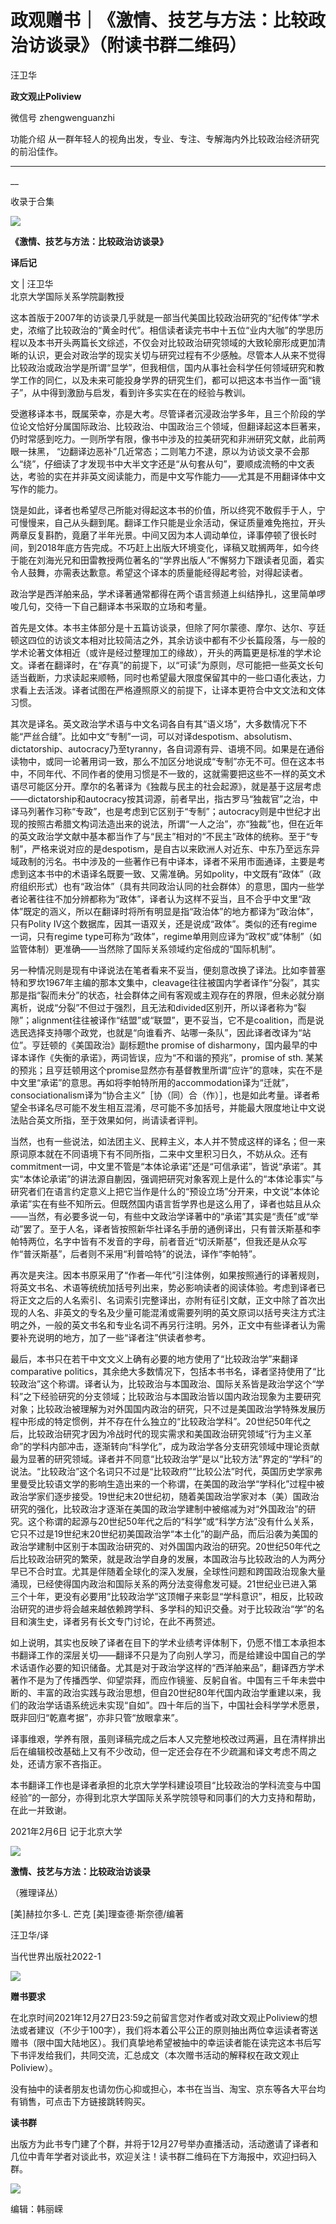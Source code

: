 

#  政观赠书｜《激情、技艺与方法：比较政治访谈录》（附读书群二维码）

汪卫华  

**政文观止Poliview** 

微信号 zhengwenguanzhi

功能介绍 从一群年轻人的视角出发，专业、专注、专解海内外比较政治经济研究的前沿佳作。

____

__

收录于合集

  
![](images/32/2.png)  

**《激情、技艺与方法：比较政治访谈录》**

 **译后记**

  

文 | 汪卫华  
北京大学国际关系学院副教授

  

这本首版于2007年的访谈录几乎就是一部当代美国比较政治研究的“纪传体”学术史，浓缩了比较政治的“黄金时代”。相信读者读完书中十五位“业内大咖”的学思历程以及本书开头两篇长文综述，不仅会对比较政治研究领域的大致轮廓形成更加清晰的认识，更会对政治学的现实关切与研究过程有不少感触。尽管本人从来不觉得比较政治或政治学是所谓“显学”，但我相信，国内从事社会科学任何领域研究和教学工作的同仁，以及未来可能投身学界的研究生们，都可以把这本书当作一面“镜子”，从中得到激励与启发，看到许多实实在在的经验与教训。  

  

受邀移译本书，既属荣幸，亦是大考。尽管译者沉浸政治学多年，且三个阶段的学位论文恰好分属国际政治、比较政治、中国政治三个领域，但翻译起这本巨著来，仍时常感到吃力。一则所学有限，像书中涉及的拉美研究和非洲研究文献，此前两眼一抹黑，
“边翻译边恶补”几近常态；二则笔力不逮，原以为访谈文录不会那么“绕”，仔细读了才发现书中大半文字还是“从句套从句”，要顺成流畅的中文表达，考验的实在并非英文阅读能力，而是中文写作能力——尤其是不用翻译体中文写作的能力。

  

饶是如此，译者也希望尽己所能对得起这本书的价值，所以终究不敢假手于人，宁可慢慢来，自己从头翻到尾。翻译工作只能是业余活动，保证质量难免拖拉，开头两章反复斟酌，竟磨了半年光景。中间又因为本人调动单位，译事停顿了很长时间，到2018年底方告完成。不巧赶上出版大环境变化，译稿又耽搁两年，如今终于能在刘海光兄和田雷教授两位著名的“学界出版人”不懈努力下跟读者见面，着实令人鼓舞，亦需表达歉意。希望这个译本的质量能经得起考验，对得起读者。

  

政治学是西洋舶来品，学术译著通常都得在两个语言频道上纠结挣扎，这里简单啰唆几句，交待一下自己翻译本书采取的立场和考量。

  

首先是文体。本书主体部分是十五篇访谈录，但除了阿尔蒙德、摩尔、达尔、亨廷顿这四位的访谈文本相对比较简洁之外，其余访谈中都有不少长篇段落，与一般的学术论著文体相近（或许是经过整理加工的缘故），开头的两篇更是标准的学术论文。译者在翻译时，在“存真”的前提下，以“可读”为原则，尽可能把一些英文长句适当截断，力求读起来顺畅，同时也希望最大限度保留其中的一些口语化表达，力求看上去活泼。译者试图在严格遵照原义的前提下，让译本更符合中文文法和文体习惯。

  

其次是译名。英文政治学术语与中文名词各自有其“语义场”，大多数情况下不能“严丝合缝”。比如中文“专制”一词，可以对译despotism、absolutism、dictatorship、autocracy乃至tyranny，各自词源有异、语境不同。如果是在通俗读物中，或同一论著用词一致，那么不加区分地说成“专制”亦无不可。但在这本书中，不同年代、不同作者的使用习惯是不一致的，这就需要把这些不一样的英文术语尽可能区分开。摩尔的名著译为《独裁与民主的社会起源》，就是基于这层考虑——dictatorship和autocracy按其词源，前者早出，指古罗马“独裁官”之治，中译马列著作习称“专政”，也是考虑到它区别于“专制”；autocracy则是中世纪才出现的按照古希腊文构词法造出来的说法，所谓“一人之治”，亦“独裁”也，但在近年的英文政治学文献中基本都当作了与“民主”相对的“不民主”政体的统称。至于“专制”，严格来说对应的是despotism，是自古以来欧洲人对近东、中东乃至远东异域政制的污名。书中涉及的一些著作已有中译本，译者不采用市面通译，主要是考虑到这本书中的术语译名既要一致、又需准确。另如polity，中文既有“政体”（政府组织形式）也有“政治体”（具有共同政治认同的社会群体）的意思，国内一些学者论著往往不加分辨都称为“政体”，译者认为这样不妥当，且不合乎中文里“政体”既定的涵义，所以在翻译时将所有明显是指“政治体”的地方都译为“政治体”，只有Polity
IV这个数据库，因其一语双关，还是说成“政体”。类似的还有regime一词，只有regime
type可称为“政体”，regime单用则应译为“政权”或“体制”（如监管体制）更准确——当然除了国际关系领域约定俗成的“国际机制”。

  

另一种情况则是现有中译说法在笔者看来不妥当，便刻意改换了译法。比如李普塞特和罗坎1967年主编的那本文集中，cleavage往往被国内学者译作“分裂”，其实那是指“裂而未分”的状态，社会群体之间有客观或主观存在的界限，但未必就分崩离析，说成“分裂”不但过于强烈，且无法和divided区别开，所以译者称为“裂隙”；alignment往往被译作“结盟”或“联盟”，更不妥当，它不是coalition，而是说选民选择支持哪个政党，也就是“向谁看齐、站哪一条队”，因此译者改译为“站位”。亨廷顿的《美国政治》副标题the
promise of disharmony，国内最早的中译本译作《失衡的承诺》，两词皆误，应为“不和谐的预兆”，promise of sth.
某某的预兆；且亨廷顿用这个promise显然亦有基督教里所谓“应许”的意味，实在不是中文里“承诺”的意思。再如将李帕特所用的accommodation译为“迁就”，consociationalism译为“协合主义”［协（同）合（作）］，也是如此考量。译者希望全书译名尽可能不发生相互混淆，尽可能不多加括号，并能最大限度地让中文说法贴合英文所指，至于效果如何，尚请读者评判。

  

当然，也有一些说法，如法团主义、民粹主义，本人并不赞成这样的译名；但一来原词原本就在不同语境下有不同所指，二来中文里积习日久，不妨从众。还有commitment一词，中文里不管是“本体论承诺”还是“可信承诺”，皆说“承诺”。其实“本体论承诺”的讲法源自蒯因，强调把研究对象客观上是什么的“本体论事实”与研究者们在语言约定意义上把它当作是什么的“预设立场”分开来，中文说“本体论承诺”实在有些不知所云。但既然国内语言哲学界也是这么用了，译者也姑且从众——当然，有必要多说一句，有些中文政治学译著中的“承诺”其实是“责任”或“举动”罢了。至于人名，译者皆按照新华社译名手册的通例译出，只有普沃斯基和李帕特两位，名字中皆有不发音的字母，前者音近“切沃斯基”，但我还是从众写作“普沃斯基”，后者则不采用“利普哈特”的说法，译作“李帕特”。

  

再次是夹注。因本书原采用了“作者—年代”引注体例，如果按照通行的译著规则，将英文书名、术语等统统加括号列出来，势必影响读者的阅读体验。考虑到译者已将正文之后的人名索引、名词索引完整译出，亦附有征引文献，正文中除了首次出现的人名、非英文的专名及少量可能混淆或需要列明的英文原词以括号夹注方式注明之外，一般的英文书名和专业名词不再另行注明。另外，正文中有些译者认为需要补充说明的地方，加了一些“译者注”供读者参考。

  

最后，本书只在若干中文文义上确有必要的地方使用了“比较政治学”来翻译comparative
politics，其余绝大多数情况下，包括本书书名，译者坚持使用了“比较政治”这个称谓。译者认为，比较政治与本国政治、国际关系皆是政治学这个“学科”之下经验研究的分支领域；比较政治与本国政治皆以国内政治现象为主要研究对象；比较政治被理解为对外国国内政治的研究，只不过是美国政治学特殊发展历程中形成的特定惯例，并不存在什么独立的“比较政治学科”。20世纪50年代之后，比较政治研究才因为冷战时代的现实需求和美国政治研究领域“行为主义革命”的学科内部冲击，逐渐转向“科学化”，成为政治学各分支研究领域中理论贡献最为显著的研究领域。译者并不同意“比较政治学”是以“比较方法”界定的“学科”的说法。“比较政治”这个名词只不过是“比较政府”“比较公法”时代，英国历史学家弗里曼受比较语文学的影响生造出来的一个称谓，在美国的政治学“学科化”过程中被政治学家们逐步接受。19世纪末20世纪初，随着美国政治学家对本（美）国政治研究的强化，比较政治才逐渐在美国的政治学建制中被缩减为对“外国政治”的研究。这个称谓的起源与20世纪50年代之后的“科学”或“科学方法”没有什么关系，它只不过是19世纪末20世纪初美国政治学“本土化”的副产品，而后沿袭为美国的政治学建制中区别于本国政治研究的、对外国国内政治的研究。20世纪50年代之后比较政治研究的繁荣，就是政治学自身的发展，本国政治与比较政治的人为两分早已不合时宜。尤其是伴随着全球化的深入发展，全球性问题和跨国政治现象大量涌现，已经使得国内政治和国际关系的两分法变得愈发可疑。21世纪业已进入第三个十年，更没有必要用“比较政治学”这顶帽子来彰显“学科意识”，相反，比较政治研究的进步将会越来越依赖跨学科、多学科的知识交叠。对于比较政治“学”的名目和演生史，译者另有长文专门讨论，在此不再赘述。

  

如上说明，其实也反映了译者在目下的学术业绩考评体制下，仍愿不惜工本承担本书翻译工作的深层关切——翻译不只是为了向别人学习，而是给建设中国自己的学术话语作必要的知识储备。尤其是对于政治学这样的“西洋舶来品”，翻译西方学术著作不是为了传播西学、仰望崇拜，而应作镜鉴、反躬自省。中国有三千年未尝中断的、丰富的政治实践与政治思想，但自20世纪80年代国内政治学重建以来，我们的政治学话语系统远未实现“自如”。四十年后的当下，中国社会科学学术愿景，既非回归“乾嘉考据”，亦非只管“放眼拿来”。

  

译事维艰，学养有限，虽则译稿完成之后本人又完整地校改过两遍，且在清样排出后在编辑校改基础上又有不少改动，但一定还会存在不少疏漏和译文考虑不周之处，还请方家不吝指正。

  

本书翻译工作也是译者承担的北京大学学科建设项目“比较政治的学科流变与中国经验”的一部分，亦得到北京大学国际关系学院领导和同事们的大力支持和帮助，在此一并致谢。  

  

2021年2月6日 记于北京大学  

  

![](images/32/3.png)

 **激情、技艺与方法：比较政治访谈录**

（雅理译丛）

[美]赫拉尔多·L. 芒克 [美]理查德·斯奈德/编著

汪卫华/译

当代世界出版社2022-1

![](images/32/4.png)

  

 **赠书要求**

在北京时间2021年12月27日23:59之前留言您对作者或对政文观止Poliview的想法或者建议（不少于100字），我们将本着公平公正的原则抽出两位幸运读者寄送赠书（限中国大陆地区）。我们真挚地希望被抽中的幸运读者能在读完这本书后写下书评发给我们，共同交流，汇总成文（本次赠书活动的解释权在政文观止Poliview）。

  

没有抽中的读者朋友也请勿伤心抑或担心，本书在当当、淘宝、京东等各大平台均有销售，可点击下方链接跳转购买。  

  

 **读书群**

出版方为此书专门建了个群，并将于12月27号举办直播活动，活动邀请了译者和几位中青年学者对谈此书，欢迎关注！读书群二维码在下方海报中，欢迎扫码入群。

  

![](images/32/5.jpeg)

  

编辑：韩丽嵘

  

